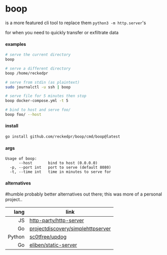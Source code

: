 # boop

is a more featured cli tool to replace them `python3 -m http.server`'s

for when you need to quickly transfer or exfiltrate data

#### examples

```bash
# serve the current directory
boop

# serve a different directory
boop /home/reckedpr

# serve from stdin (as plaintext)
sudo journalctl -u ssh | boop

# serve file for 5 minutes then stop
boop docker-compose.yml -t 5

# bind to host and serve foo/
boop foo/ --host
```

#### install

```bash
go install github.com/reckedpr/boop/cmd/boop@latest
```

#### args

```
Usage of boop:
      --host       bind to host (0.0.0.0)
  -p, --port int   port to serve (default 8080)
  -t, --time int   time in minutes to serve for
```

#### alternatives
\#humble
probably better alternatives out there; this was more of a personal project..

|lang|link|
|-:|-|
|JS| [http-party/http-server](https://github.com/http-party/http-server) |
|Go| [projectdiscovery/simplehttpserver](https://github.com/projectdiscovery/simplehttpserver) |
|Python| [sc0tfree/updog](https://github.com/sc0tfree/updog) |
|Go| [eliben/static-server](https://github.com/eliben/static-server)